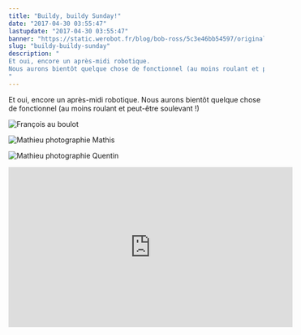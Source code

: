 ```yaml
---
title: "Buildy, buildy Sunday!"
date: "2017-04-30 03:55:47"
lastupdate: "2017-04-30 03:55:47"
banner: "https://static.werobot.fr/blog/bob-ross/5c3e46bb54597/original.jpg"
slug: "buildy-buildy-sunday"
description: " 
Et oui, encore un après-midi robotique.
Nous aurons bientôt quelque chose de fonctionnel (au moins roulant et peut-être soulevant !)
"
---
```

Et oui, encore un après-midi robotique.
Nous aurons bientôt quelque chose de fonctionnel (au moins roulant et peut-être soulevant !)

![François au boulot](https://static.werobot.fr/blog/bob-ross/5c3e46bbe769b/50.jpg "François au boulot")

![Mathieu photographie Mathis](https://static.werobot.fr/blog/bob-ross/5c3e46bc6afbe/50.jpg "Mathieu photographie Mathis à son insu")

![Mathieu photographie Quentin](https://static.werobot.fr/blog/bob-ross/5c3e46bcdddd8/50.jpg "Mathieu photographie Quentin")

<iframe width="560" height="315" src="https://www.youtube-nocookie.com/embed/8R3owSsPnFc" frameborder="0" allow="accelerometer; autoplay; encrypted-media; gyroscope; picture-in-picture" allowfullscreen></iframe>
    
